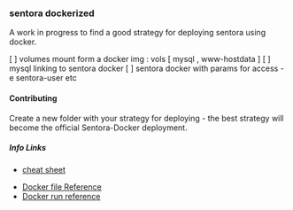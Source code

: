 ### sentora dockerized

A work in progress to find a good strategy for deploying sentora using docker.

[ ] volumes mount form a docker img : vols [ mysql , www-hostdata ]
[ ] mysql linking to sentora docker
[ ] sentora docker with params for access -e sentora-user etc

#### Contributing

Create a new folder with your strategy for deploying - the best strategy will become the official Sentora-Docker deployment.


##### Info Links
+ [cheat sheet](https://github.com/wsargent/docker-cheat-sheet)
* [Docker file Reference](https://docs.docker.com/reference/builder/)
* [Docker run reference](https://docs.docker.com/reference/run/)
